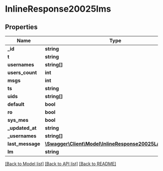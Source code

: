 # InlineResponse20025Ims

## Properties
Name | Type | Description | Notes
------------ | ------------- | ------------- | -------------
**_id** | **string** |  | [optional] 
**t** | **string** |  | [optional] 
**usernames** | **string[]** |  | [optional] 
**users_count** | **int** |  | [optional] 
**msgs** | **int** |  | [optional] 
**ts** | **string** |  | [optional] 
**uids** | **string[]** |  | [optional] 
**default** | **bool** |  | [optional] 
**ro** | **bool** |  | [optional] 
**sys_mes** | **bool** |  | [optional] 
**_updated_at** | **string** |  | [optional] 
**_usernames** | **string[]** |  | [optional] 
**last_message** | [**\Swagger\Client\Model\InlineResponse20025LastMessage**](InlineResponse20025LastMessage.md) |  | [optional] 
**lm** | **string** |  | [optional] 

[[Back to Model list]](../../README.md#documentation-for-models) [[Back to API list]](../../README.md#documentation-for-api-endpoints) [[Back to README]](../../README.md)


